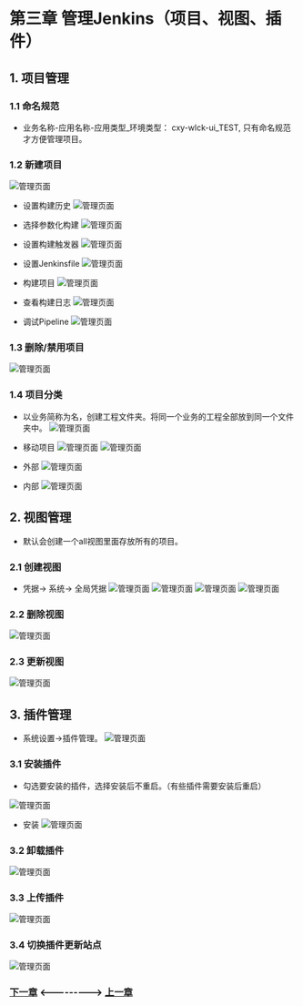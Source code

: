 # 第三章 管理Jenkins（项目、视图、插件）
## 1. 项目管理

### 1.1 命名规范
- 业务名称-应用名称-应用类型_环境类型： cxy-wlck-ui_TEST, 只有命名规范才方便管理项目。


### 1.2 新建项目
![管理页面](static/image/04/01-create.png)

- 设置构建历史
![管理页面](static/image/04/02-buildhistory.png)

- 选择参数化构建
![管理页面](static/image/04/03-argsbuild.png)

- 设置构建触发器
![管理页面](static/image/04/04-triggerbuild.png)

- 设置Jenkinsfile
![管理页面](static/image/04/05-jenkinsfile.png)

- 构建项目
![管理页面](static/image/04/06-buildjobs.png)

- 查看构建日志
![管理页面](static/image/04/07-buildlogs.png)

- 调试Pipeline
![管理页面](static/image/04/08-debuglogs.png)

### 1.3 删除/禁用项目
![管理页面](static/image/04/09-disablejob.png)



### 1.4 项目分类
- 以业务简称为名，创建工程文件夹。将同一个业务的工程全部放到同一个文件夹中。
![管理页面](static/image/04/10-typejob.png)

- 移动项目
![管理页面](static/image/04/11-movejob.png)
![管理页面](static/image/04/11-movejob2.png)

- 外部
![管理页面](static/image/04/12-movejob.png)

- 内部
![管理页面](static/image/04/12-movejob2.png)


## 2. 视图管理
- 默认会创建一个all视图里面存放所有的项目。

### 2.1 创建视图
- 凭据-> 系统-> 全局凭据
![管理页面](static/image/04/13-views-create1.png)
![管理页面](static/image/04/13-views-create2.png)
![管理页面](static/image/04/13-views-create3.png)
![管理页面](static/image/04/13-views-create4.png)

### 2.2 删除视图
![管理页面](static/image/04/13-views-delete1.png)


### 2.3 更新视图
![管理页面](static/image/04/13-views-update1.png)


## 3. 插件管理
-  系统设置->插件管理。
![管理页面](static/image/04/14-plugin1.png)

### 3.1 安装插件
- 勾选要安装的插件，选择安装后不重启。（有些插件需要安装后重启）

![管理页面](static/image/04/14-plugin2.png)

- 安装
![管理页面](static/image/04/14-plugin3.png)


### 3.2 卸载插件
![管理页面](static/image/04/14-plugin4.png)

### 3.3 上传插件
![管理页面](static/image/04/14-plugin5.png)

### 3.4 切换插件更新站点
![管理页面](static/image/04/14-plugin6.png)


### [下一章](./第五章-集成Jenkins(一).md)       <--------->  [上一章](./第三章-管理Jenkins(一).md)